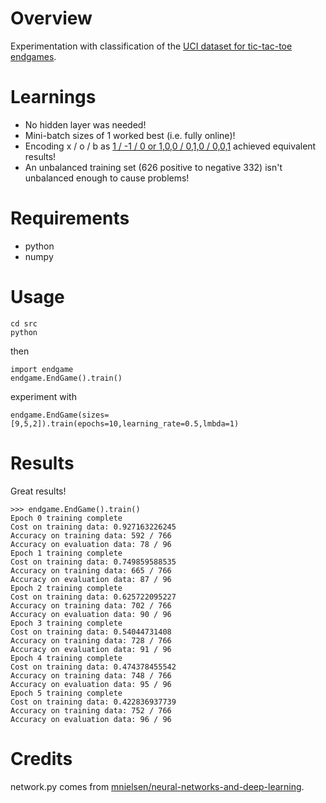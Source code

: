 # Overview

Experimentation with classification of the [UCI dataset for tic-tac-toe endgames](https://archive.ics.uci.edu/ml/datasets/Tic-Tac-Toe+Endgame).

# Learnings

* No hidden layer was needed!
* Mini-batch sizes of 1 worked best (i.e. fully online)!
* Encoding x / o / b as [1 / -1 / 0 or 1,0,0 / 0,1,0 / 0,0,1](https://github.com/curious-attempt-bunny/tic-tac-toe-end-game-neural-net/blob/master/src/endgame.py#L13-L14) achieved equivalent results!
* An unbalanced training set (626 positive to negative 332) isn't unbalanced enough to cause problems!

# Requirements

* python
* numpy

# Usage

```
cd src
python
```

then

```
import endgame
endgame.EndGame().train()
```

experiment with

```
endgame.EndGame(sizes=[9,5,2]).train(epochs=10,learning_rate=0.5,lmbda=1)
```

# Results

Great results!

```
>>> endgame.EndGame().train()
Epoch 0 training complete
Cost on training data: 0.927163226245
Accuracy on training data: 592 / 766
Accuracy on evaluation data: 78 / 96
Epoch 1 training complete
Cost on training data: 0.749859588535
Accuracy on training data: 665 / 766
Accuracy on evaluation data: 87 / 96
Epoch 2 training complete
Cost on training data: 0.625722095227
Accuracy on training data: 702 / 766
Accuracy on evaluation data: 90 / 96
Epoch 3 training complete
Cost on training data: 0.54044731408
Accuracy on training data: 728 / 766
Accuracy on evaluation data: 91 / 96
Epoch 4 training complete
Cost on training data: 0.474378455542
Accuracy on training data: 748 / 766
Accuracy on evaluation data: 95 / 96
Epoch 5 training complete
Cost on training data: 0.422836937739
Accuracy on training data: 752 / 766
Accuracy on evaluation data: 96 / 96
```

# Credits

network.py comes from [mnielsen/neural-networks-and-deep-learning](https://github.com/mnielsen/neural-networks-and-deep-learning/blob/master/src/network2.py).